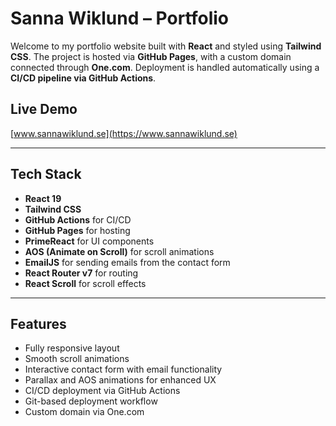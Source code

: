 # Sanna Wiklund – Portfolio

Welcome to my portfolio website built with **React** and styled using **Tailwind CSS**. 
The project is hosted via **GitHub Pages**, with a custom domain connected through **One.com**. Deployment is handled automatically using a **CI/CD pipeline via GitHub Actions**.

## Live Demo
[www.sannawiklund.se](https://www.sannawiklund.se)

---

## Tech Stack

- **React 19**
- **Tailwind CSS**
- **GitHub Actions** for CI/CD
- **GitHub Pages** for hosting
- **PrimeReact** for UI components
- **AOS (Animate on Scroll)** for scroll animations
- **EmailJS** for sending emails from the contact form
- **React Router v7** for routing
- **React Scroll** for scroll effects

---

## Features

- Fully responsive layout
- Smooth scroll animations
- Interactive contact form with email functionality
- Parallax and AOS animations for enhanced UX
- CI/CD deployment via GitHub Actions
- Git-based deployment workflow
- Custom domain via One.com
